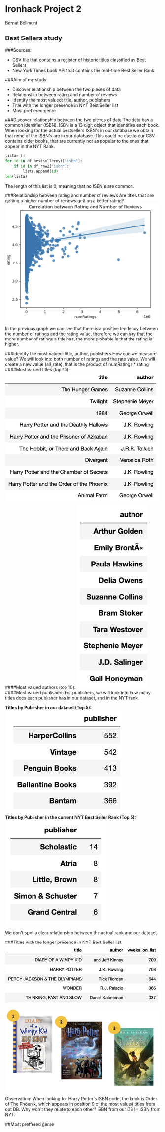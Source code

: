 # Ironhack Project 2
Bernat Bellmunt

## Best Sellers study

###Sources:
- CSV file that contains a register of historic titles classified as Best Sellers
- New York Times book API that contains the real-time Best Seller Rank

###Aim of my study:
- Discover relationship between the two pieces of data
- Relationship between rating and number of reviews
- Identify the most valued: title, author, publishers
- Title with the longer presence in NYT Best Seller list
- Most preffered genre

###Discover relationship between the two pieces of data
The data has a common identifier (ISBN). ISBN is a 13 digit object that identifies each book.
When looking for the actual bestsellers ISBN's in our database we obtain that none of the ISBN's are in our database. This could be due to our CSV contains older books, that are currently not as popular to the ones that appear in the NYT Rank.

```python 
lista= []
for id in df_bestsellernyt["isbn"]:
    if id in df_raw2["isbn"]:
        lista.append(id)
len(lista)
```
The length of this list is 0, meaning that no ISBN's are common.


###Relationship between rating and number of reviews
Are titles that are getting a higher number of reviews getting a better rating?
![](images/Screenshot%202022-10-24%20at%2011.17.10.png)

In the previous graph we can see that there is a positive tendency between the number of ratings and the rating value, therefore we can say that the more number of ratings a title has, the more probable is that the rating is higher.


###Identify the most valued: title, author, publishers
How can we measure value? We will look into both number of ratings and the rate value. We will create a new value (all_rate), that is the product of numRatings * rating
####Most valued titles (top 10):
![](images/Screenshot%202022-10-24%20at%2011.35.18.png)
####Most valued authors (top 10):
![](images/Screenshot%202022-10-24%20at%2011.37.03.png)
####Most valued publishers
For publishers, we will look into how many titles does each publisher has in our dataset, and in the NYT rank.

**Titles by Publisher in our dataset (Top 5):**
![](images/Screenshot%202022-10-24%20at%2011.32.04.png)

**Titles by Publisher in the current NYT Best Seller Rank (Top 5):**
![](images/Screenshot%202022-10-24%20at%2011.32.15.png)

We don't spot a clear relationship between the actual rank and our dataset.

###Titles with the longer presence in NYT Best Seller list
![](images/Screenshot%202022-10-24%20at%2011.50.19.png)

![](images/Screenshot%202022-10-24%20at%2011.56.18.png)

Observation: When looking for Harry Potter's ISBN code, the book is Order of The Phoenix, which appears in position 9 of the most valued titles from out DB.
Why won't they relate to each other? ISBN from our DB != ISBN from NYT.

##Most preffered genre